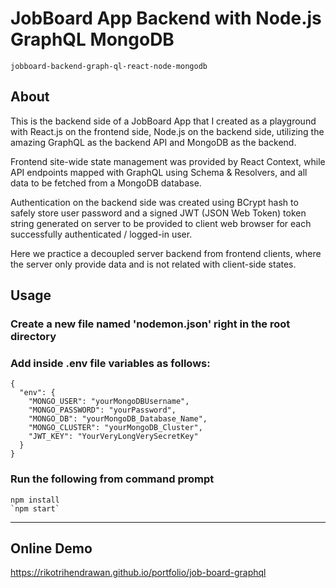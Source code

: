 # JobBoard App Backend with Node.js GraphQL MongoDB

`jobboard-backend-graph-ql-react-node-mongodb`

## About

This is the backend side of a JobBoard App that I created as a playground with React.js on the frontend side, Node.js on the backend side, utilizing the amazing GraphQL as the backend API and MongoDB as the backend.

Frontend site-wide state management was provided by React Context, while API endpoints mapped with GraphQL using Schema & Resolvers, and all data to be fetched from a MongoDB database.

Authentication on the backend side was created using BCrypt hash to safely store user password and a signed JWT (JSON Web Token) token string generated on server to be 
provided to client web browser for each successfully authenticated / logged-in user.

Here we practice a decoupled server backend from frontend clients, where the server only provide data and is not related with client-side states.

## Usage
### Create a new file named 'nodemon.json' right in the root directory

### Add inside .env file variables as follows:
```
{
  "env": {
    "MONGO_USER": "yourMongoDBUsername",
    "MONGO_PASSWORD": "yourPassword",
    "MONGO_DB": "yourMongoDB_Database_Name",
    "MONGO_CLUSTER": "yourMongoDB_Cluster",
    "JWT_KEY": "YourVeryLongVerySecretKey"
  }
}
```


### Run the following from command prompt
```
npm install
`npm start`
```

----------------
## Online Demo
<https://rikotrihendrawan.github.io/portfolio/job-board-graphql>
